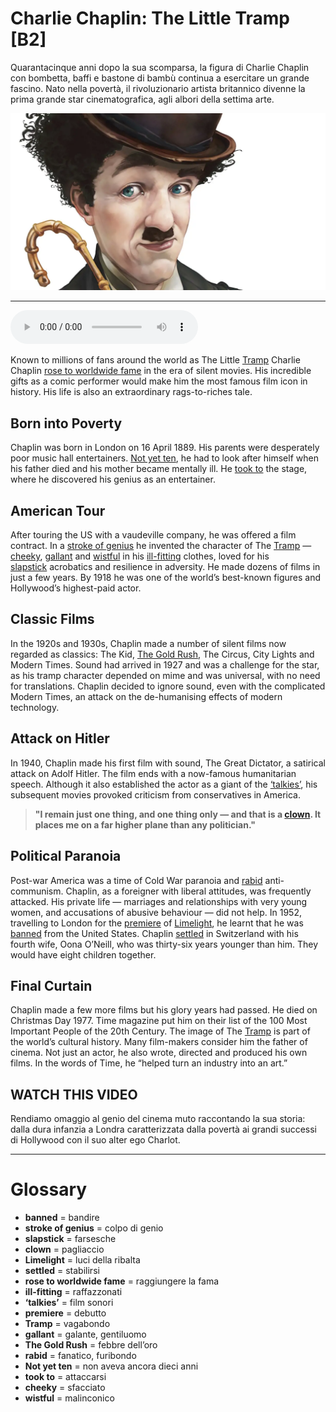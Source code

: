 # Charlie Chaplin: The Little Tramp   [B2]

Quarantacinque anni dopo la sua scomparsa, la figura di Charlie Chaplin con bombetta, baffi e bastone di bambù continua a esercitare un grande fascino. Nato nella povertà, il rivoluzionario artista britannico divenne la prima grande star cinematografica, agli albori della settima arte.

![](Charlie%20Chaplin%20The%20Little%20Tramp.webp)

--------------

<div>
<audio controls autoplay>
    <source src="https://raw.githubusercontent.com/dartie/knowledge-base/main/English/SpeakUp/2023-04/Charlie%20Chaplin%20The%20Little%20Tramp.mp3" type="audio/mpeg">
</audio>
</div>


Known to millions of fans around the world as The Little [Tramp](## "vagabondo") Charlie Chaplin [rose to worldwide fame](## "raggiungere la fama") in the era of silent movies. His incredible gifts as a comic performer would make him the most famous film icon in history. His life is also an extraordinary rags-to-riches tale.

## Born into Poverty
Chaplin was born in London on 16 April 1889. His parents were desperately poor music hall entertainers. [Not yet ten](## "non aveva ancora dieci anni"), he had to look after himself when his father died and his mother became mentally ill. He [took to](## "attaccarsi") the stage, where he discovered his genius as an entertainer. 

## American Tour
After touring the US with a vaudeville company, he was offered a film contract. In a [stroke of genius](## "colpo di genio") he invented the character of The [Tramp](## "vagabondo") — [cheeky](## "sfacciato"), [gallant](## "galante, gentiluomo") and [wistful](## "malinconico") in his [ill-fitting](## "raffazzonati") clothes, loved for his [slapstick](## "farsesche") acrobatics and resilience in adversity. He made dozens of films in just a few years. By 1918 he was one of the world’s best-known figures and Hollywood’s highest-paid actor.

## Classic Films
In the 1920s and 1930s, Chaplin made a number of silent films now regarded as classics: The Kid, [The Gold Rush](## "febbre dell’oro"), The Circus, City Lights and Modern Times. Sound had arrived in 1927 and was a challenge for the star, as his tramp character depended on mime and was universal, with no need for translations. Chaplin decided to ignore sound, even with the complicated Modern Times, an attack on the de-humanising effects of modern technology. 

## Attack on Hitler
In 1940, Chaplin made his first film with sound, The Great Dictator, a satirical attack on Adolf Hitler. The film ends with a now-famous humanitarian speech. Although it also established the actor as a giant of the [‘talkies’](## "film sonori"), his subsequent movies provoked criticism from conservatives in America. 


>**"I remain just one thing, and one thing only — and that is a [clown](## "pagliaccio"). It places me on a far higher plane than any politician."**




## Political Paranoia
Post-war America was a time of Cold War paranoia and [rabid](## "fanatico, furibondo") anti-communism. Chaplin, as a foreigner with liberal attitudes, was frequently attacked. His private life — marriages and relationships with very young women, and accusations of abusive behaviour — did not help. In 1952, travelling to London for the [premiere](## "debutto") of [Limelight](## "luci della ribalta"), he learnt that he was [banned](## "bandire") from the United States. Chaplin [settled](## "stabilirsi") in Switzerland with his fourth wife, Oona O’Neill, who was thirty-six years younger than him. They would have eight children together.

## Final Curtain
Chaplin made a few more films but his glory years had passed. He died on Christmas Day 1977. Time magazine put him on their list of the 100 Most Important People of the 20th Century. The image of The [Tramp](## "vagabondo") is part of the world’s cultural history. Many film-makers consider him the father of cinema. Not just an actor, he also wrote, directed and produced his own films. In the words of Time, he “helped turn an industry into an art.” 

## WATCH THIS VIDEO
Rendiamo omaggio al genio del cinema muto raccontando la sua storia: dalla dura infanzia a Londra caratterizzata dalla povertà ai grandi successi di Hollywood con il suo alter ego Charlot.
 

--------------

<div style = "display:block; clear:both; page-break-after:always;"></div>

# Glossary
* **banned** = bandire
* **stroke of genius** = colpo di genio
* **slapstick** = farsesche
* **clown** = pagliaccio
* **Limelight** = luci della ribalta
* **settled** = stabilirsi
* **rose to worldwide fame** = raggiungere la fama
* **ill-fitting** = raffazzonati
* **‘talkies’** = film sonori
* **premiere** = debutto
* **Tramp** = vagabondo
* **gallant** = galante, gentiluomo
* **The Gold Rush** = febbre dell’oro
* **rabid** = fanatico, furibondo
* **Not yet ten** = non aveva ancora dieci anni
* **took to** = attaccarsi
* **cheeky** = sfacciato
* **wistful** = malinconico
